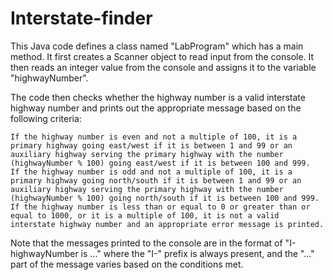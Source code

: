 # Interstate-finder

This Java code defines a class named "LabProgram" which has a main method. It first creates a Scanner object to read input from the console. It then reads an integer value from the console and assigns it to the variable "highwayNumber".

The code then checks whether the highway number is a valid interstate highway number and prints out the appropriate message based on the following criteria:

    If the highway number is even and not a multiple of 100, it is a primary highway going east/west if it is between 1 and 99 or an auxiliary highway serving the primary highway with the number (highwayNumber % 100) going east/west if it is between 100 and 999.
    If the highway number is odd and not a multiple of 100, it is a primary highway going north/south if it is between 1 and 99 or an auxiliary highway serving the primary highway with the number (highwayNumber % 100) going north/south if it is between 100 and 999.
    If the highway number is less than or equal to 0 or greater than or equal to 1000, or it is a multiple of 100, it is not a valid interstate highway number and an appropriate error message is printed.

Note that the messages printed to the console are in the format of "I-highwayNumber is ..." where the "I-" prefix is always present, and the "..." part of the message varies based on the conditions met.
